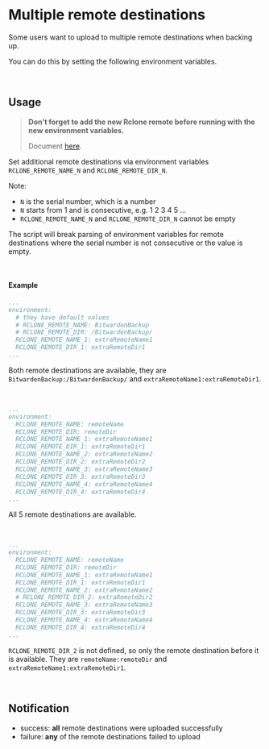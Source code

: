 # Multiple remote destinations

Some users want to upload to multiple remote destinations when backing up.

You can do this by setting the following environment variables.

<br>



## Usage

> **Don't forget to add the new Rclone remote before running with the new environment variables.**
> 
> Document [here](https://github.com/ttionya/vaultwarden-backup#configure-rclone-%EF%B8%8F-must-read-%EF%B8%8F).

Set additional remote destinations via environment variables `RCLONE_REMOTE_NAME_N` and `RCLONE_REMOTE_DIR_N`.

Note:

- `N` is the serial number, which is a number
- `N` starts from 1 and is consecutive, e.g. 1 2 3 4 5 ...
- `RCLONE_REMOTE_NAME_N` and `RCLONE_REMOTE_DIR_N` cannot be empty

The script will break parsing of environment variables for remote destinations where the serial number is not consecutive or the value is empty.

<br>



#### Example

```yml
...
environment:
  # they have default values
  # RCLONE_REMOTE_NAME: BitwardenBackup
  # RCLONE_REMOTE_DIR: /BitwardenBackup/
  RCLONE_REMOTE_NAME_1: extraRemoteName1
  RCLONE_REMOTE_DIR_1: extraRemoteDir1
...
```

Both remote destinations are available, they are `BitwardenBackup:/BitwardenBackup/` and `extraRemoteName1:extraRemoteDir1`.

<br>

```yml
...
environment:
  RCLONE_REMOTE_NAME: remoteName
  RCLONE_REMOTE_DIR: remoteDir
  RCLONE_REMOTE_NAME_1: extraRemoteName1
  RCLONE_REMOTE_DIR_1: extraRemoteDir1
  RCLONE_REMOTE_NAME_2: extraRemoteName2
  RCLONE_REMOTE_DIR_2: extraRemoteDir2
  RCLONE_REMOTE_NAME_3: extraRemoteName3
  RCLONE_REMOTE_DIR_3: extraRemoteDir3
  RCLONE_REMOTE_NAME_4: extraRemoteName4
  RCLONE_REMOTE_DIR_4: extraRemoteDir4
...
```

All 5 remote destinations are available.

<br>

```yml
...
environment:
  RCLONE_REMOTE_NAME: remoteName
  RCLONE_REMOTE_DIR: remoteDir
  RCLONE_REMOTE_NAME_1: extraRemoteName1
  RCLONE_REMOTE_DIR_1: extraRemoteDir1
  RCLONE_REMOTE_NAME_2: extraRemoteName2
  # RCLONE_REMOTE_DIR_2: extraRemoteDir2
  RCLONE_REMOTE_NAME_3: extraRemoteName3
  RCLONE_REMOTE_DIR_3: extraRemoteDir3
  RCLONE_REMOTE_NAME_4: extraRemoteName4
  RCLONE_REMOTE_DIR_4: extraRemoteDir4
...
```

`RCLONE_REMOTE_DIR_2` is not defined, so only the remote destination before it is available. They are `remoteName:remoteDir` and `extraRemoteName1:extraRemoteDir1`.

<br>



## Notification

- success: **all** remote destinations were uploaded successfully
- failure: **any** of the remote destinations failed to upload
